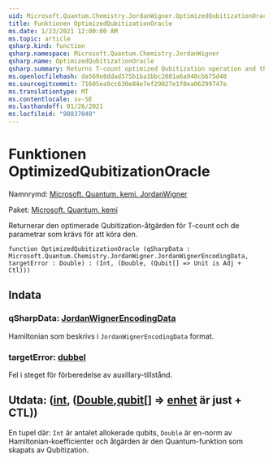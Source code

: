 ```yaml
---
uid: Microsoft.Quantum.Chemistry.JordanWigner.OptimizedQubitizationOracle
title: Funktionen OptimizedQubitizationOracle
ms.date: 1/23/2021 12:00:00 AM
ms.topic: article
qsharp.kind: function
qsharp.namespace: Microsoft.Quantum.Chemistry.JordanWigner
qsharp.name: OptimizedQubitizationOracle
qsharp.summary: Returns T-count optimized Qubitization operation and the parameters necessary to run it.
ms.openlocfilehash: da569e8ddad575b1ba1bbc2081a6a948cb675d48
ms.sourcegitcommit: 71605ea9cc630e84e7ef29027e1f0ea06299747e
ms.translationtype: MT
ms.contentlocale: sv-SE
ms.lasthandoff: 01/26/2021
ms.locfileid: "98837048"
---
```

# <a name="optimizedqubitizationoracle-function"></a>Funktionen OptimizedQubitizationOracle

Namnrymd: [Microsoft. Quantum. kemi. JordanWigner](xref:Microsoft.Quantum.Chemistry.JordanWigner)

Paket: [Microsoft. Quantum. kemi](https://nuget.org/packages/Microsoft.Quantum.Chemistry)


Returnerar den optimerade Qubitization-åtgärden för T-count och de parametrar som krävs för att köra den.

```qsharp
function OptimizedQubitizationOracle (qSharpData : Microsoft.Quantum.Chemistry.JordanWigner.JordanWignerEncodingData, targetError : Double) : (Int, (Double, (Qubit[] => Unit is Adj + Ctl)))
```


## <a name="input"></a>Indata

### <a name="qsharpdata--jordanwignerencodingdata"></a>qSharpData: [JordanWignerEncodingData](xref:Microsoft.Quantum.Chemistry.JordanWigner.JordanWignerEncodingData)

Hamiltonian som beskrivs i `JordanWignerEncodingData` format.


### <a name="targeterror--double"></a>targetError: [dubbel](xref:microsoft.quantum.lang-ref.double)

Fel i steget för förberedelse av auxillary-tillstånd.



## <a name="output--intdoublequbit--unit--is-adj--ctl"></a>Utdata: ([int](xref:microsoft.quantum.lang-ref.int), ([Double](xref:microsoft.quantum.lang-ref.double),[qubit](xref:microsoft.quantum.lang-ref.qubit)[] => [enhet](xref:microsoft.quantum.lang-ref.unit)  är just + CTL))

En tupel där: `Int` är antalet allokerade qubits, `Double` är en-norm av Hamiltonian-koefficienter och åtgärden är den Quantum-funktion som skapats av Qubitization.